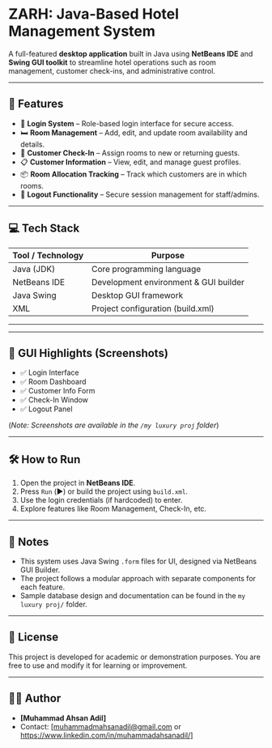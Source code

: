 # ZARH: Java-Based Hotel Management System

A full-featured **desktop application** built in Java using **NetBeans IDE** and **Swing GUI toolkit** to streamline hotel operations such as room management, customer check-ins, and administrative control.

---

## 🏨 Features

- 🔐 **Login System** – Role-based login interface for secure access.
- 🛏️ **Room Management** – Add, edit, and update room availability and details.
- 👤 **Customer Check-In** – Assign rooms to new or returning guests.
- 📋 **Customer Information** – View, edit, and manage guest profiles.
- 📦 **Room Allocation Tracking** – Track which customers are in which rooms.
- 🚪 **Logout Functionality** – Secure session management for staff/admins.

---

## 💻 Tech Stack

| Tool / Technology     | Purpose                               |
|-----------------------|----------------------------------------|
| Java (JDK)            | Core programming language              |
| NetBeans IDE          | Development environment & GUI builder |
| Java Swing            | Desktop GUI framework                  |
| XML                   | Project configuration (build.xml)      |

---


---

## 📸 GUI Highlights (Screenshots)

- ✅ Login Interface
- ✅ Room Dashboard
- ✅ Customer Info Form
- ✅ Check-In Window
- ✅ Logout Panel

(*Note: Screenshots are available in the `/my luxury proj` folder*)

---

## 🛠️ How to Run

1. Open the project in **NetBeans IDE**.
2. Press `Run` (▶️) or build the project using `build.xml`.
3. Use the login credentials (if hardcoded) to enter.
4. Explore features like Room Management, Check-In, etc.

---

## 📝 Notes

- This system uses Java Swing `.form` files for UI, designed via NetBeans GUI Builder.
- The project follows a modular approach with separate components for each feature.
- Sample database design and documentation can be found in the `my luxury proj/` folder.

---

## 📜 License

This project is developed for academic or demonstration purposes. You are free to use and modify it for learning or improvement.

---

## 🙋‍♂️ Author

- **[Muhammad Ahsan Adil]**
- Contact: [muhammadmahsanadil@gmail.com or https://www.linkedin.com/in/muhammadahsanadil/]


